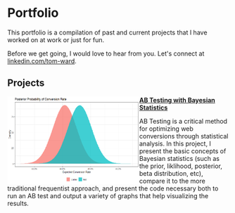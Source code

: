 # Portfolio
This portfolio is a compilation of past and current projects that I have worked on at work or just for fun.

Before we get going, I would love to hear from you.  Let's connect at [linkedin.com/tom-ward](https://www.linkedin.com/in/tom-ward-1b7956135/).

## Projects

<img align="left" width="300" height="200" src="https://github.com/tomward9/portfolio/blob/main/Images/Rplot01.png"> **[AB Testing with Bayesian Statistics](https://github.com/tomward9/ab_test)**

AB Testing is a critical method for optimizing web conversions through statistical analysis.  In this project, I present the basic concepts of Bayesian statistics (such as the prior, liklihood, posterior, beta distribution, etc), compare it to the more traditional frequentist approach, and present the code necessary both to run an AB test and output a variety of graphs that help visualizing the results.

#







